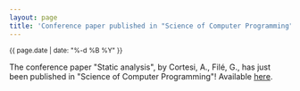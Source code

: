 ```yaml
---
layout: page
title: 'Conference paper published in "Science of Computer Programming"!'
---
```


<small>{{ page.date | date: "%-d %B %Y" }}</small>

The conference paper "Static analysis", by Cortesi, A., Filé, G., has just been published in "Science of Computer Programming"! Available [here](https://doi.org/10.1016/S0167-6423(02)00128-4).
